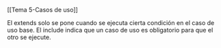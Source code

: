 [[Tema 5-Casos de uso]]

El extends solo se pone cuando se ejecuta cierta condición en el caso de uso base. El include indica que un caso de uso es obligatorio para que el otro se ejecute.